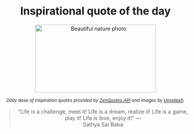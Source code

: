 
<div align="center">

# Inspirational quote of the day

<img src="./data/photo.jpeg" alt="Beautiful nature photo" width="320" height="180">

<sub><i>Daily dose of inspiration quotes provided by [ZenQuotes API](https://zenquotes.io/) and images by [Unsplash](https://unsplash.com/).</i></sub>


<blockquote>&ldquo;Life is a challenge, meet it! Life is a dream, realize it! Life is a game, play it! Life is love, enjoy it!&rdquo; &mdash; <footer>Sathya Sai Baba</footer></blockquote>

</div>
